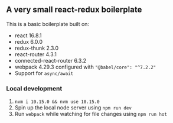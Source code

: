 ## A very small react-redux boilerplate

This is a basic boilerplate built on:

+ react 16.8.1
+ redux 6.0.0
+ redux-thunk 2.3.0 
+ react-router 4.3.1
+ connected-react-router 6.3.2
+ webpack 4.29.3 configured with `"@babel/core": "^7.2.2"`
+ Support for `async/await`

### Local development

1. `nvm i 10.15.0 && nvm use 10.15.0`
2. Spin up the local node server using `npm run dev` 
3. Run `webpack` while watching for file changes using `npm run hot`
